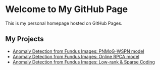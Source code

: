# Welcome to My GitHub Page

This is my personal homepage hosted on GitHub Pages.

## My Projects
- [Anomaly Detection from Fundus Images: PNMoG-WSPN model](https://github.com/yuchendu/PNMoG-WSPN)
- [Anomaly Detection from Fundus Images: Online RPCA model](https://github.com/yuchendu/OR-PCA)
- [Anomaly Detection from Fundus Images: Low-rank & Sparse Coding](https://github.com/username/Sparse-Coding)
